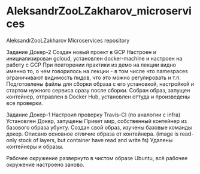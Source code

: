 # AleksandrZooLZakharov_microservices
AleksandrZooLZakharov Microservices repository

Задание Докер-2
Создан новый проект в GCP
Настроен и инициализирован gcloud, установлен docker-machine и настроен на работу с GCP
При повторении практики из демо на лекции видно именно то, о чем говорилось на лекции - в том числе что namespaces ограничивают видимость пидов, что это можно регулировать и т.п.
Подготовлены файлы для сборки образа с его установкой, настройкой и стартом нужного сервиса сразу после сборки.
Собран образ, запущен контейнер, отправлен в Docker Hub, установлен оттуда и произведены все проверки.

Задание Докер-1
Настроил проверку Travis-CI (по аналогии с infra)
Установлен Докер, запущены Привет мир, собственный контейнер из базового образа убунту.
Создан свой образ, изучены базовые команды докер.
Описано основное отличие образа от контейнера.
(image is read-only stock of layers, but container have read and write fs)
Удалены контейнеры и образы.

Рабочее окружение развернуто в чистом образе Ubuntu, всё рабочее окружение настроено заново.
